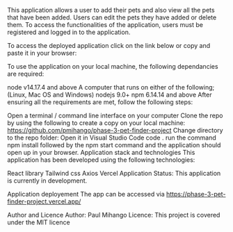 This application allows a user to add their pets and also view all the pets that have been added. Users can edit the pets they have added or delete them. To access the functionalities of the application, users must be registered and logged in to the application.

To access the deployed application click on the link below or copy and paste it in your browser:




To use the application on your local machine, the following dependancies are required:

node v14.17.4 and above
A computer that runs on either of the following; (Linux, Mac OS and Windows)
nodejs 9.0+
npm 6.14.14 and above
After ensuring all the requirements are met, follow the following steps:

Open a terminal / command line interface on your computer
Clone the repo by using the following to create a copy on your local machine: https://github.com/pmihango/phase-3-pet-finder-project
Change directory to the repo folder:
Open it in Visual Studio Code
code .
run the command npm install followed by the npm start command and the application should open up in your browser.
Application stack and technologies
This application has been developed using the following technologies:

React library
Tailwind css
Axios
Vercel
Application Status:
This application is currently in development.

Application deployement
The app can be accessed via https://phase-3-pet-finder-project.vercel.app/




Author and Licence
Author: Paul Mihango
Licence: This project is covered under the MIT licence